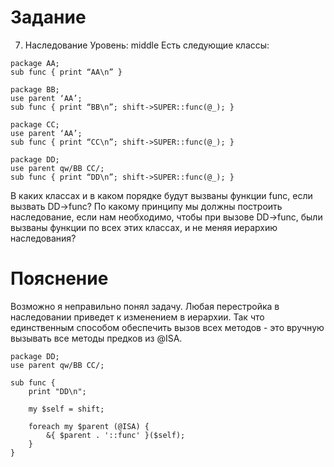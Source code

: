 # Задание

7. Наследование
Уровень: middle
Есть следующие классы:

```
package AA;
sub func { print “AA\n” }

package BB;
use parent ‘AA’;
sub func { print “BB\n”; shift->SUPER::func(@_); }

package CC;
use parent ‘AA’;
sub func { print “CC\n”; shift->SUPER::func(@_); }

package DD;
use parent qw/BB CC/;
sub func { print “DD\n”; shift->SUPER::func(@_); }
```

В каких классах и в каком порядке будут вызваны функции func, если вызвать DD->func?
По какому принципу мы должны построить наследование, если нам необходимо, чтобы при вызове DD->func, были вызваны функции по всех этих классах, и не меняя иерархию наследования?


# Пояснение

Возможно я неправильно понял задачу. Любая перестройка в наследовании приведет к изменением в иерархии. Так что единственным способом обеспечить вызов всех методов - это вручную вызывать все методы предков из @ISA.

```
package DD;
use parent qw/BB CC/;

sub func {
    print "DD\n";

    my $self = shift;

    foreach my $parent (@ISA) {
        &{ $parent . '::func' }($self);
    }
}
```
